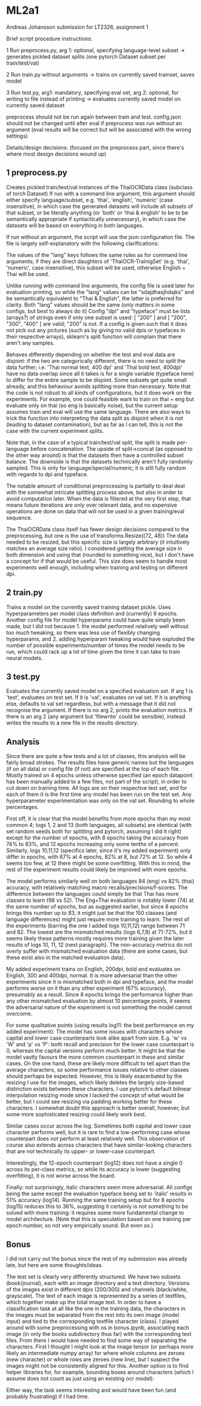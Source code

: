 # ML2a1
Andreas Johansson submission for LT2326, assignment 1

Brief script procedure instructions:

1 Run preprocess.py, arg 1: optional, specifying language-level subset -> generates pickled dataset splits (one pytorch Dataset subset per train/test/val)

2 Run train.py without arguments -> trains on currently saved trainset, saves model

3 Run test.py, arg1: mandatory, specifying eval set, arg 2: optional, for writing to file instead of printing -> evaluates currently saved model on currently saved dataset

preprocess should not be run again between train and test. config.json should not be changed until after eval if preprocess was run without an argument (eval results will be correct but will be associated with the wrong settings)

Details/design decisions:
(focused on the preprocess part, since there's where most design decisions wound up)

## 1 preprocess.py

Creates pickled train/test/val instances of the ThaiOCRData class (subclass of torch Dataset)
If run with a command line argument, this argument should either specify language/subset, e.g. 'thai', 'english', 'numeric' (case insensitive), in which case the generated datasets will include all subsets of that subset, or be literally anything (or 'both' or 'thai & english' to be to be semantically appropriate if syntactically unnecessary), in which case the datasets will be based on everything in both languages.

If run without an argument, the script will use the json configuration file. The file is largely self-explanatory with the following clarifications:

The values of the "lang" keys follows the same rules as for command line arguments; if they are direct daughters of 'ThaiOCR-TrainigSet' (e.g. 'thai', 'numeric', case insensitive), this subset will be used, otherwise English + Thai will be used.

Unlike running with command line arguments, the config file is used later for evaluation printing, so while the "lang" values can be "sdajdhasjhdajks" and be semantically equivalent to "Thai & English", the latter is preferred for clarity. Both "lang" values should be the same (only matters in some configs, but best to always do it) Config "dpi" and "typeface" must be lists (arrays?) of strings even if only one subset is used: [ "200" ] and [ "200", "300", "400" ] are valid; "200" is not. If a config is given such that it does not pick out any pictures (such as by giving no valid dpis or typefaces in their respective arrays), sklearn's split function will complain that there aren't any samples.

Behaves differently depending on whether the test and eval data are disjoint: if the two are categorically different, there is no need to split the data further; i.e. 'Thai normal text, 400 dpi' and 'Thai bold text, 400dpi' have no data overlap since all it takes is for a single variable (typeface here) to differ for the entire sample to be disjoint. Some subsets get quite small already, and this behaviour avoids splitting more than necessary. Note that the code is not robust to all kinds of configurations, but it does work on the experiments. For example, one could feasible want to train on thai + eng but evaluate only on thai (so eng is basically noise), but the current setup assumes train and eval will use the same language. There are also ways to trick the function into interpreting the data split as disjoint when it is not (leading to dataset contamination), but as far as I can tell, this is not the case with the current experiment splits.

Note that, in the case of a typical train/test/val split, the split is made per-language before concatenation. The upside of split->concat (as opposed to the other way around) is that the datasets then have a controlled subset balance. The downside is that the datasets technically aren't fully randomly sampled. This is only for language/special/numeric; it is still fully random with regards to dpi and typeface. 

The notable amount of conditional preprocessing is partially to deal deal with the somewhat intricate splitting process above, but also in order to avoid computation later. When the data is filtered at the very first step, that means future iterations are only over relevant data, and no expensive operations are done on data that will not be used in a given training/eval sequence.

The ThaiOCRData class itself has fewer design decisions compared to the preprocessing, but one is the use of transforms.Resize((72, 48))
The data needed to be resized, but this specific size is largely arbitrary (it intuitively matches an average size ratio). I considered getting the average size in both dimension and using that (rounded to something nice), but I don't have a concept for if that would be useful. This size does seem to handle most experiments well enough, including when training and testing on different dpi.

## 2 train.py
Trains a model on the currently saved training dataset pickle. Uses hyperparameters per model class definition and (currently) 8 epochs. Another config file for model hyperparams could have quite simply been made, but I did not because 1. the model performed relatively well without too much tweaking, so there was less use of flexibly changing hyperparams, and 2. adding hyperparam tweaking would have exploded the number of possible experiments/number of times the model needs to be run, which could rack up a lot of time given the time it can take to train neural models.

## 3 test.py
Evaluates the currently saved model on a specified evaluation set.
If arg 1 is 'test', evaluates on test set. If it is 'val', evaluates on val set. If it is anything else, defaults to val set regardless, but with a message that it did not recognise the argument. If there is no arg 2, prints the evaluation metrics. If there is an arg 2 (any argument but 'filewrite' could be sensible), instead writes the results to a new file in the results directory.

## Analysis

Since there are quite a few tests and a lot of classes, this analysis will be fairly broad strokes.
The results files have generic names but the languages (if on all data) or config file (if not) are specified at the top of each file.
Mostly trained on 4 epochs unless otherwise specified (an epoch datapoint has been manually added to a few files, not part of the script), in order to cut down on training time.
All logs are on their respective test set, and for each of them it is the first time any model has been run on the test set. Any hyperparameter experimentation was only on the val set. 
Rounding to whole percentages.

First off, it is clear that the model benefits from more epochs than my most common 4; logs 1, 2 and 13 (both languages, all subsets) are identical (with set random seeds both for splitting and pytorch, assuming I did it right) except for the number of epochs, with 8 epochs taking the accuracy from 74% to 83%, and 12 epochs increasing only some tenths of a percent. Similarly, logs 10,11,12 (specifics later, since it's my added experiment) only differ in epochs, with 67% at 4 epochs, 82% at 8, but 72% at 12. So while 4 seems too few, at 12 there might be some overfitting. With this in mind, the rest of the experiment results could likely be improved with more epochs.

The model performs similarly well on both languages 84 (eng) vs 82% (thai) accuracy, with relatively matching macro recalls/precisions/f-scores. The difference between the languages could simply be that Thai has more classes to learn (98 vs 52). The Eng+Thai evaluation is notably lower (74) at the same number of epochs, but as suggested earlier, but since 8 epochs brings this number up to 83, it might just be that the 150 classes (and language differences) might just require more training to learn. The rest of the experiments (barring the one I added logs 10,11,12) range between 71 and 82. The lowest are the mismatched results (logs 6,7,8) at 71-72%, but it seems likely these patterns mostly requires more training given the later results of logs 10, 11, 12 (next paragraph). The non-accuracy metrics do not overly suffer with mismatched evaluation data (there are some cases, but these exist also in the matched evaluation data).

My added experiment trains on English, 200dpi, bold and evaluates on English, 300 and 400dpi, normal. It is more adversarial than the other experiments since it is mismatched both in dpi and typeface, and the model performs worse on it than any other experiment (67% accuracy), presumably as a result. Since 8 epochs brings the performance higher than any other mismatched evaluation by almost 10 percentage points, it seems the adversarial nature of the experiment is not something the model cannot overcome.

For some qualitative points (using results log11: the best performance on my added experiment):
The model has some issues with characters whose capital and lower case counterparts look alike apart from size.
E.g. 'w' vs 'W' and 'p' vs 'P': both recall and precision for the lower case counterpart is 0, whereas the capital versions perform much better. It might be that the model vastly favours the more common counterpart in these and similar cases.
On the one hand, these are likely more difficult to tell apart than the average characters, so some performance issues relative to other classes should perhaps be expected. However, this is likely exacerbated by the resizing I use for the images, which likely deletes the largely size-based distinction exists between these characters. I use pytorch's default bilinear interpolation resizing mode since I lacked the concept of what would be better, but I could see resizing via padding working better for these characters. I somewhat doubt this approach is better overall, however, but some more sophisticated resizing could likely work best.

Similar cases occur across the log. Sometimes both capital and lower case character performs well, but it is rare to find a low-performing case whose counterpart does not perform at least relatively well. This observation of course also extends across characters that have similar-looking characters that are not technically its upper- or lower-case counterpart.

Interestingly, the 12-epoch counterpart (log12) does not have a single 0 across its per-class metrics, so while its accuracy is lower (suggesting overfitting), it is not worse across the board.

Finally: not surprisingly, italic characters seem more adversarial. All configs being the same except the evaluation typeface being set to 'italic' results in 51% accuracy (log14). Running the same training setup but for 8 epochs (log15) reduces this to 36%, suggesting it certainly is not something to be solved with more training: it requires some more fundamental change to model architecture.
(Note that this is speculation based on one training per epoch number, so not very empirically sound. But even so.)

## Bonus

I did not carry out the bonus since the rest of my submission was already late, but here are some thoughts/ideas.

The test set is clearly very differently structured. We have two subsets (book/journal), each with an image directory and a text directory. Versions of the images exist in different dpis (200/300) and channels (black/white, grayscale). The text of each image is represented by a series of textfiles, which together make up the total image text. In order to have a classification task at all like the one in the training data, the characters in the images must be separated from the rest into its own image (model input) and tied to the corresponding textfile character (class). I played around with some preprocessing with os in bonus.ipynb, associating each image (in only the books subdirectory thus far) with the corresponding text files. From there I would have needed to find some way of separating the characters. First I thought I might look at the image tensor (or perhaps more likely an intermediate numpy array) for where whole columns are zeroes (new character) or whole rows are zeroes (new line), but I suspect the images might not be consistently aligned for this. Another option is to find helper libraries for, for example, bounding boxes around characters (which I assume does not count as just using an existing ocr model).

Either way, the task seems interesting and would have been fun (and probably frustrating) if I had time.